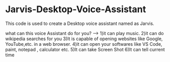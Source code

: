 # Jarvis-Desktop-Voice-Assistant
This code is used to create a Desktop voice assistant named as Jarvis.

what can this voice Assistant do for you?
-->
1)it can play music.
2)it can do wikipedia searches for you
3)It is capable of opening websites like Google, YouTube,etc. in a web browser.
4)it can open your softwares like VS Code, paint, notepad , calculator etc.
5)It can take Screen Shot
6)It can tell current time
